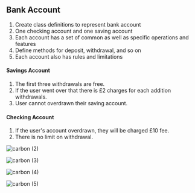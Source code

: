 ## Bank Account

1. Create class definitions to represent bank account
2. One checking account and one saving account
3. Each account has a set of common as well as specific operations and features
4. Define methods for deposit, withdrawal, and so on
5. Each account also has rules and limitations

#### Savings Account

1. The first three withdrawals are free.
2. If the user went over that there is £2 charges for each addition withdrawals.
3. User cannot overdrawn their saving account.

#### Checking Account

1. If the user's account overdrawn, they will be charged £10 fee.
2. There is no limit on withdrawal.


![carbon (2)](https://user-images.githubusercontent.com/35266259/182230531-20b5e2e5-dc8f-4f20-95e0-ef75c40248b6.png)


![carbon (3)](https://user-images.githubusercontent.com/35266259/182230627-85ddd4c2-5a7c-4d8a-b0b5-a0ce152bc82b.png)

![carbon (4)](https://user-images.githubusercontent.com/35266259/182230763-5e01341c-1bf6-41f8-b7e3-86bd07da85a2.png)

![carbon (5)](https://user-images.githubusercontent.com/35266259/182230849-748b9f6d-2274-441b-be9f-5737590c9e79.png)
